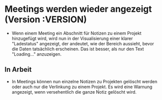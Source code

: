 # Meetings werden wieder angezeigt (Version :VERSION)

- Wenn einem Meeting ein Abschnitt für Notizen zu einem Projekt hinzugefügt wird, wird nun in der Visualisierung einer klarer "Ladestatus" angezeigt, der andeutet, wie der Bereich aussieht, bevor die Daten tatsächlich erscheinen. Das ist besser, als nur den Text "Loading…" anzuzeigen.

## In Arbeit

- In Meetings können nun einzelne Notizen zu Projekten gelöscht werden oder auch nur die Verlinkung zu einem Projekt. Es wird eine Warnung angezeigt, wenn versehentlich die ganze Notiz gelöscht wird.
